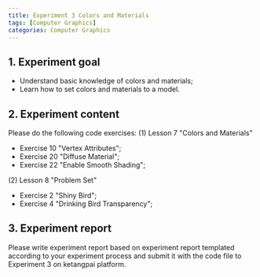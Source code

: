 ```yaml
---
title: Experiment 3 Colors and Materials 
tags: [Computer Graphics]
categories: Computer Graphics
---
```


## 1. Experiment goal
- Understand basic knowledge of colors and materials; 
- Learn how to set colors and materials to a model. 


## 2. Experiment content
Please do the following code exercises:
(1) Lesson 7 "Colors and Materials"
- Exercise 10 "Vertex Attributes";
- Exercise 20 "Diffuse Material";
- Exercise 22 "Enable Smooth Shading";

(2) Lesson 8 "Problem Set"
- Exercise 2 "Shiny Bird";
- Exercise 4 "Drinking Bird Transparency";

## 3. Experiment report
Please write experiment report based on experiment report templated according to your experiment process and submit it with the code file to Experiment 3 on ketangpai platform.